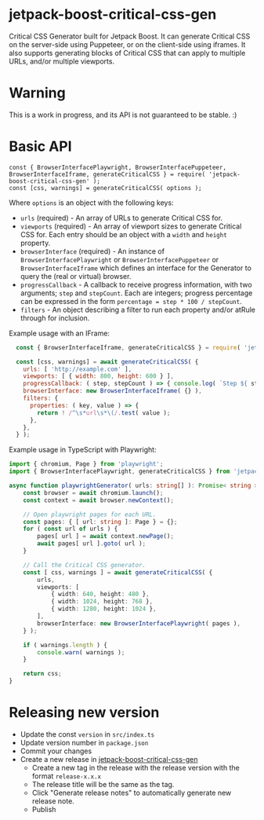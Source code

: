 # jetpack-boost-critical-css-gen

Critical CSS Generator built for Jetpack Boost. It can generate Critical CSS on the server-side using Puppeteer, or on the client-side using iframes. It also supports generating blocks of Critical CSS that can apply to multiple URLs, and/or multiple viewports.

# Warning

This is a work in progress, and its API is not guaranteed to be stable. :)

# Basic API

```
const { BrowserInterfacePlaywright, BrowserInterfacePuppeteer, BrowserInterfaceIframe, generateCriticalCSS } = require( 'jetpack-boost-critical-css-gen' );
const [css, warnings] = generateCriticalCSS( options );
```

Where `options` is an object with the following keys:

- `urls` (required) - An array of URLs to generate Critical CSS for.
- `viewports` (required) - An array of viewport sizes to generate Critical CSS for. Each entry should be an object with a `width` and `height` property.
- `browserInterface` (required) - An instance of `BrowserInterfacePlaywright` or `BrowserInterfacePuppeteer` or `BrowserInterfaceIframe` which defines an interface for the Generator to query the (real or virtual) browser.
- `progressCallback` - A callback to receive progress information, with two arguments; `step` and `stepCount`. Each are integers; progress percentage can be expressed in the form `percentage = step * 100 / stepCount`.
- `filters` - An object describing a filter to run each property and/or atRule through for inclusion.

Example usage with an IFrame:
```javascript
  const { BrowserInterfaceIframe, generateCriticalCSS } = require( 'jetpack-boost-critical-css-gen' );

  const [css, warnings] = await generateCriticalCSS( {
    urls: [ 'http://example.com' ],
    viewports: [ { width: 800, height: 600 } ],
    progressCallback: ( step, stepCount ) => { console.log( `Step ${ step } of ${ stepCount }.` ); },
    browserInterface: new BrowserInterfaceIframe( {} ),
    filters: {
      properties: ( key, value ) => {
        return ! /^\s*url\s*\(/.test( value );
      },
    },
  } );
```

Example usage in TypeScript with Playwright:
```typescript
import { chromium, Page } from 'playwright';
import { BrowserInterfacePlaywright, generateCriticalCSS } from 'jetpack-boost-critical-css-gen';

async function playwrightGenerator( urls: string[] ): Promise< string > {
	const browser = await chromium.launch();
	const context = await browser.newContext();

	// Open playwright pages for each URL.
	const pages: { [ url: string ]: Page } = {};
	for ( const url of urls ) {
		pages[ url ] = await context.newPage();
		await pages[ url ].goto( url );
	}

	// Call the Critical CSS generator.
	const [ css, warnings ] = await generateCriticalCSS( {
		urls,
		viewports: [
			{ width: 640, height: 480 },
			{ width: 1024, height: 768 },
			{ width: 1280, height: 1024 },
		],
		browserInterface: new BrowserInterfacePlaywright( pages ),
	} );

	if ( warnings.length ) {
		console.warn( warnings );
	}

	return css;
}
```

# Releasing new version
- Update the const `version` in `src/index.ts`
- Update version number in `package.json`
- Commit your changes
- Create a new release in [jetpack-boost-critical-css-gen](https://github.com/Automattic/jetpack-boost-critical-css-gen/releases/new)
	- Create a new tag in the release with the release version with the format `release-x.x.x`
	- The release title will be the same as the tag.
	- Click "Generate release notes" to automatically generate new release note.
	- Publish